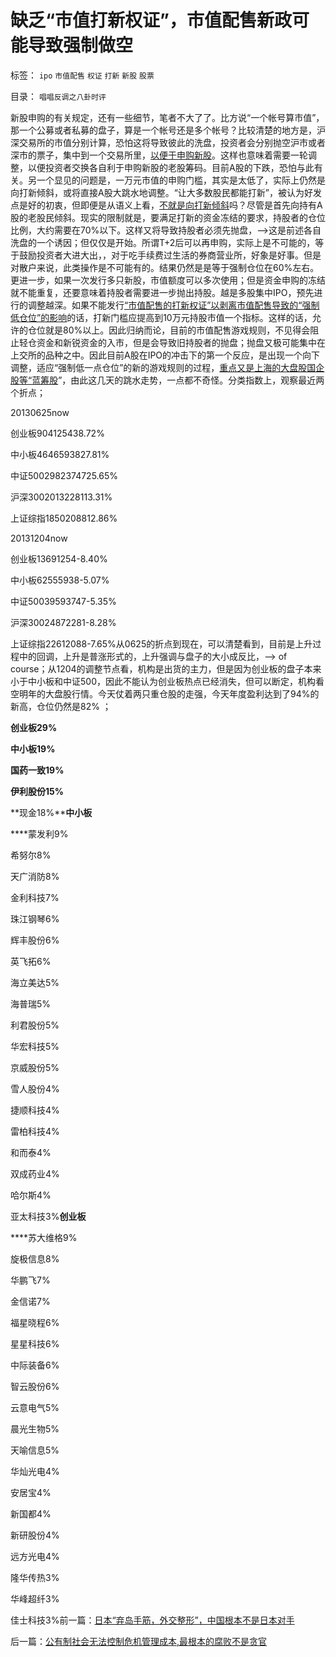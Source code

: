 # 缺乏“市值打新权证”，市值配售新政可能导致强制做空

标签： `ipo` `市值配售` `权证` `打新` `新股` `股票` 

目录： `唱唱反调之八卦时评`

新股申购的有关规定，还有一些细节，笔者不大了了。比方说“一个帐号算市值”，那一个公募或者私募的盘子，算是一个帐号还是多个帐号？比较清楚的地方是，沪深交易所的市值分别计算，恐怕这将导致彼此的洗盘，投资者会分别抛空沪市或者深市的票子，集中到一个交易所里，[以便于申购新股](../../../2013/12/2/IPO不是利空，&nbsp;限制新股高价承销，才是利空.md)。这样也意味着需要一轮调整，以便投资者交换各自利于申购新股的老股筹码。目前A股的下跌，恐怕与此有关。另一个显见的问题是，一万元市值的申购门槛，其实是太低了，实际上仍然是向打新倾斜，或将直接A股大跳水地调整。“让大多数股民都能打新”，被认为好发点是好的初衷，但即便是从语义上看，[不就是向打新倾斜](../../../2012/1/30/新股改革从取缔“机构无风险垄断暴利特权”入手.md)吗？尽管是首先向持有A股的老股民倾斜。现实的限制就是，要满足打新的资金冻结的要求，持股者的仓位比例，大约需要在70%以下。这样又将导致持股者必须先抛盘，——>这是前述各自洗盘的一个诱因；但仅仅是开始。所谓T+2后可以再申购，实际上是不可能的，等于鼓励投资者大进大出，，对于吃手续费过生活的券商营业所，好象是好事。但是对散户来说，此类操作是不可能有的。结果仍然是是等于强制仓位在60%左右。更进一步，如果一次发行多只新股，市值额度可以多次使用；但是资金申购的冻结就不能重复，还要意味着持股者需要进一步抛出持股。越是多股集中IPO，预先进行的调整越深。如果不能发行[“市值配售的打新权证”以剥离市值配售导致的“强制低仓位”的影响](../../../2013/12/19/强烈建议发行“按市值配售的打新权证”，及其合法性和合理性.md)的话，打新门槛应提高到10万元持股市值一个指标。这样的话，允许的仓位就是80%以上。因此归纳而论，目前的市值配售游戏规则，不见得会阻止轻仓资金和新锐资金的入市，但是会导致旧持股者的抛盘；抛盘又极可能集中在上交所的品种之中。因此目前A股在IPO的冲击下的第一个反应，是出现一个向下调整，适应“强制低一点仓位”的新的游戏规则的过程，[重点又是上海的大盘股国企股等“蓝筹股](../../../2008/9/4/市净率高估的蓝筹股，低估的中小板.md)”，由此这几天的跳水走势，一点都不奇怪。分类指数上，观察最近两个折点；

20130625now

创业板904125438.72%

中小板4646593827.81%

中证5002982374725.65%

沪深3002013228113.31%

上证综指1850208812.86%

20131204now

创业板13691254-8.40%

中小板62555938-5.07%

中证50039593747-5.35%

沪深30024872281-8.28%

上证综指22612088-7.65%从0625的折点到现在，可以清楚看到，目前是上升过程中的回调，上升是普涨形式的，上升强调与盘子的大小成反比，——> of
course；从1204的调整节点看，机构是出货的主力，但是因为创业板的盘子本来小于中小板和中证500，因此不能认为创业板热点已经消失，但可以断定，机构看空明年的大盘股行情。今天仗着两只重仓股的走强，今天年度盈利达到了94%的新高，仓位仍然是82% ；

**创业板29%**

**中小板19%**

**国药一致19%**

**伊利股份15%**

**现金18%****中小板**

****蒙发利9%

希努尔8%

天广消防8%

金利科技7%

珠江钢琴6%

辉丰股份6%

英飞拓6%

海立美达5%

海普瑞5%

利君股份5%

华宏科技5%

京威股份5%

雪人股份4%

捷顺科技4%

雷柏科技4%

和而泰4%

双成药业4%

哈尔斯4%

亚太科技3%**创业板**

****苏大维格9%

旋极信息8%

华鹏飞7%

金信诺7%

福星晓程6%

星星科技6%

中际装备6%

智云股份6%

云意电气5%

晨光生物5%

天喻信息5%

华灿光电4%

安居宝4%

新国都4%

新研股份4%

远方光电4%

隆华传热3%

华峰超纤3%

佳士科技3%前一篇：[日本“弃岛手筋，外交整形”，中国根本不是日本对手](../../../2013/12/20/日本“弃岛手筋，外交整形”，中国根本不是日本对手.md)

后一篇：[公有制社会无法控制危机管理成本,最根本的腐败不是贪官](../../../2013/12/21/公有制社会无法控制危机管理成本,最根本的腐败不是贪官.md)